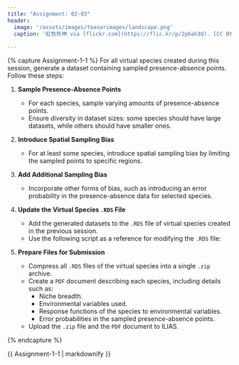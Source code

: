 ```yaml
---
title: "Assignment: 02-03"
header:
  image: '/assets/images/teaserimages/landscape.png'
  caption: '紅色死神 via [flickr.com](https://flic.kr/p/2p6ah3Q). [CC BY-NC-SA 2.0](https://creativecommons.org/licenses/by-nc-sa/2.0/). Image cropped.'
  
---
```



{% capture Assignment-1-1 %}
For all virtual species created during this session, generate a dataset containing sampled presence-absence points. Follow these steps:

1. **Sample Presence-Absence Points**  
   - For each species, sample varying amounts of presence-absence points.  
   - Ensure diversity in dataset sizes: some species should have large datasets, while others should have smaller ones.

2. **Introduce Spatial Sampling Bias**  
   - For at least some species, introduce spatial sampling bias by limiting the sampled points to specific regions.

3. **Add Additional Sampling Bias**  
   - Incorporate other forms of bias, such as introducing an error probability in the presence-absence data for selected species.

4. **Update the Virtual Species `.RDS` File**  
   - Add the generated datasets to the `.RDS` file of virtual species created in the previous session.  
   - Use the following script as a reference for modifying the `.RDS` file:  
     <script src="https://gist.github.com/uilehre/a9e6fe7390af2636ddfcf9cf1cbb100b.js"></script>

5. **Prepare Files for Submission**  
   - Compress all `.RDS` files of the virtual species into a single `.zip` archive.  
   - Create a `PDF` document describing each species, including details such as:
     - Niche breadth.
     - Environmental variables used.
     - Response functions of the species to environmental variables.
     - Error probabilities in the sampled presence-absence points.  
   - Upload the `.zip` file and the `PDF` document to ILIAS.


{% endcapture %}
<div class="notice--success">
  {{ Assignment-1-1 | markdownify }}
</div>


